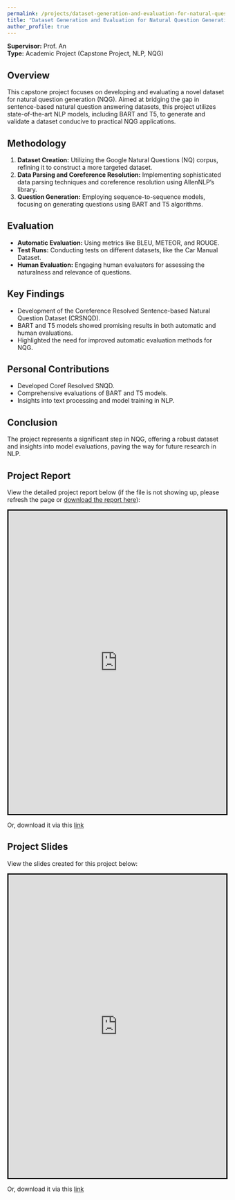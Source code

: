 ```yaml
---
permalink: /projects/dataset-generation-and-evaluation-for-natural-question-generation
title: "Dataset Generation and Evaluation for Natural Question Generation"
author_profile: true
---
```


**Supervisor:** Prof. An  
**Type:** Academic Project (Capstone Project, NLP, NQG)

## Overview
This capstone project focuses on developing and evaluating a novel dataset for natural question generation (NQG). Aimed at bridging the gap in sentence-based natural question answering datasets, this project utilizes state-of-the-art NLP models, including BART and T5, to generate and validate a dataset conducive to practical NQG applications.

## Methodology
1. **Dataset Creation:** Utilizing the Google Natural Questions (NQ) corpus, refining it to construct a more targeted dataset.
2. **Data Parsing and Coreference Resolution:** Implementing sophisticated data parsing techniques and coreference resolution using AllenNLP’s library.
3. **Question Generation:** Employing sequence-to-sequence models, focusing on generating questions using BART and T5 algorithms.

## Evaluation
- **Automatic Evaluation:** Using metrics like BLEU, METEOR, and ROUGE.
- **Test Runs:** Conducting tests on different datasets, like the Car Manual Dataset.
- **Human Evaluation:** Engaging human evaluators for assessing the naturalness and relevance of questions.

## Key Findings
- Development of the Coreference Resolved Sentence-based Natural Question Dataset (CRSNQD).
- BART and T5 models showed promising results in both automatic and human evaluations.
- Highlighted the need for improved automatic evaluation methods for NQG.

## Personal Contributions
- Developed Coref Resolved SNQD.
- Comprehensive evaluations of BART and T5 models.
- Insights into text processing and model training in NLP.

## Conclusion
The project represents a significant step in NQG, offering a robust dataset and insights into model evaluations, paving the way for future research in NLP.

## Project Report
View the detailed project report below (if the file is not showing up, please refresh the page or [download the report here](https://raw.githubusercontent.com/razaviah/razaviah.github.io/master/files/EECS4088-Final-Project-Report.pdf)):

<iframe src="https://docs.google.com/viewer?embedded=true&url=https://raw.githubusercontent.com/razaviah/razaviah.github.io/master/files/EECS4088-Final-Project-Report.pdf" width="100%" height="700px" style="border:3px solid black;"></iframe>

Or, download it via this <a href="https://raw.githubusercontent.com/razaviah/razaviah.github.io/master/files/EECS4088-Final-Project-Report.pdf" target="_blank">link</a>

## Project Slides
View the slides created for this project below:

<iframe src="https://docs.google.com/viewer?embedded=true&url=https://raw.githubusercontent.com/razaviah/razaviah.github.io/master/files/EECS4088-Final-Project-Presentation-Slides.pdf" width="100%" height="700px" style="border:3px solid black;"></iframe>

Or, download it via this <a href="https://raw.githubusercontent.com/razaviah/razaviah.github.io/master/files/EECS4088-Final-Project-Presentation-Slides.pdf" target="_blank">link</a>